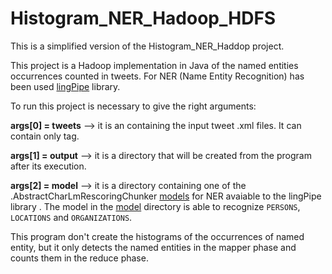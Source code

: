 # Histogram_NER_Hadoop_HDFS

This is a simplified version of the Histogram_NER_Haddop project.

This project is a Hadoop implementation in Java of the named entities occurrences counted in tweets. For NER (Name Entity Recognition) has been used [lingPipe](http://alias-i.com/lingpipe/demos/tutorial/read-me.html) library.

To run this project is necessary to give the right arguments:

**args[0] = tweets** --> it is an containing the input tweet .xml files. It can contain only <TweetText> tag.
  
**args[1] = output** --> it is a directory that will be created from the program after its execution.

**args[2] = model** --> it is a directory containing one of the .AbstractCharLmRescoringChunker [models](http://alias-i.com/lingpipe/web/models.html) for NER avaiable to the lingPipe library . The model in the [model](https://github.com/parallel18computing/Histogram_NER_Hadoop_HDFS/tree/master/model) directory is able to recognize `PERSONS`, `LOCATIONS` and `ORGANIZATIONS`.


This program don't create the histograms of the occurrences of named entity, but it only detects the named entities in the mapper phase and counts them in the reduce phase. 


